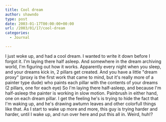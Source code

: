 ```yaml
---
title: Cool dream
author: shawndo
type: post
date: 2003-01-17T00:00:00+00:00
url: /2003/01/17/cool-dream
categories:
  - Journal

---
```

I just woke up, and had a cool dream. I wanted to write it down before I forgot it. I'm laying there half asleep. And somewhere in the dream archiving world, I'm figuring out how it works. Apparently every night when you sleep, and your dreams kick in, 2 pillars get created. And you have a little "dream proxy" (proxy is the first work that came to mind, but it's really more of a painter type dude) who paints each pillar with the contents of your dreams (2 pillars, one for each eye) So I'm laying there half-asleep, and because I'm half-asleep the painter is working in slow motion. Painbrush in either hand, one on each dream pillar. I get the feeling he's is trying to hide the fact that I'm waking up, and he's drawing awtumn leaves and other colorfull things like that. As I start to wake up more and more, this guy is trying harder and harder, until I wake up, and run over here and put this all in. Weird, huh!?